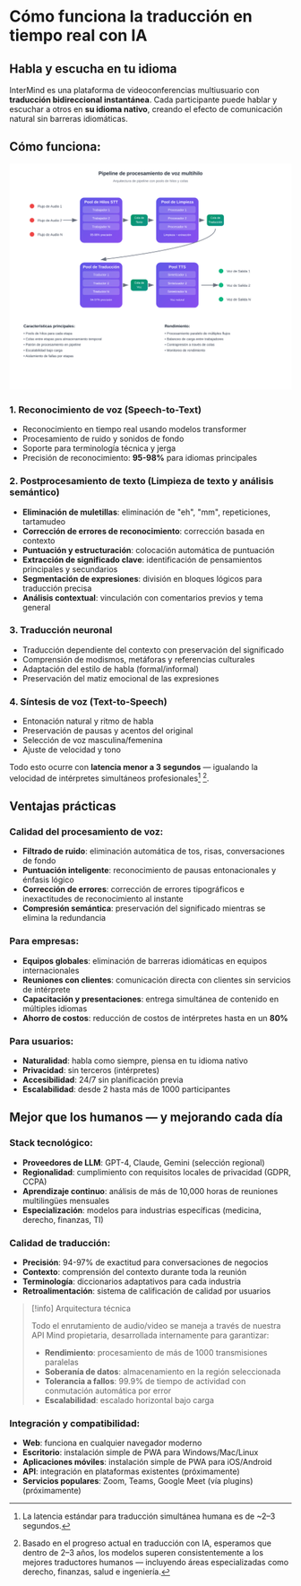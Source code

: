 # Cómo funciona la traducción en tiempo real con IA

## Habla y escucha en tu idioma

InterMind es una plataforma de videoconferencias multiusuario con **traducción bidireccional instantánea**. Cada participante puede hablar y escuchar a otros en **su idioma nativo**, creando el efecto de comunicación natural sin barreras idiomáticas.

## Cómo funciona:

<!-- :::details Show diagram of AI translation process
::: -->

![](./interpretating.svg)

### 1. **Reconocimiento de voz (Speech-to-Text)**

- Reconocimiento en tiempo real usando modelos transformer
- Procesamiento de ruido y sonidos de fondo
- Soporte para terminología técnica y jerga
- Precisión de reconocimiento: **95-98%** para idiomas principales

### 2. **Postprocesamiento de texto (Limpieza de texto y análisis semántico)**

- **Eliminación de muletillas**: eliminación de "eh", "mm", repeticiones, tartamudeo
- **Corrección de errores de reconocimiento**: corrección basada en contexto
- **Puntuación y estructuración**: colocación automática de puntuación
- **Extracción de significado clave**: identificación de pensamientos principales y secundarios
- **Segmentación de expresiones**: división en bloques lógicos para traducción precisa
- **Análisis contextual**: vinculación con comentarios previos y tema general

### 3. **Traducción neuronal**

- Traducción dependiente del contexto con preservación del significado
- Comprensión de modismos, metáforas y referencias culturales
- Adaptación del estilo de habla (formal/informal)
- Preservación del matiz emocional de las expresiones

### 4. **Síntesis de voz (Text-to-Speech)**

- Entonación natural y ritmo de habla
- Preservación de pausas y acentos del original
- Selección de voz masculina/femenina
- Ajuste de velocidad y tono

Todo esto ocurre con **latencia menor a 3 segundos** — igualando la velocidad de intérpretes simultáneos profesionales[^1] [^2].

## Ventajas prácticas

### Calidad del procesamiento de voz:

- **Filtrado de ruido**: eliminación automática de tos, risas, conversaciones de fondo
- **Puntuación inteligente**: reconocimiento de pausas entonacionales y énfasis lógico
- **Corrección de errores**: corrección de errores tipográficos e inexactitudes de reconocimiento al instante
- **Compresión semántica**: preservación del significado mientras se elimina la redundancia

### Para empresas:

- **Equipos globales**: eliminación de barreras idiomáticas en equipos internacionales
- **Reuniones con clientes**: comunicación directa con clientes sin servicios de intérprete
- **Capacitación y presentaciones**: entrega simultánea de contenido en múltiples idiomas
- **Ahorro de costos**: reducción de costos de intérpretes hasta en un **80%**

### Para usuarios:

- **Naturalidad**: habla como siempre, piensa en tu idioma nativo
- **Privacidad**: sin terceros (intérpretes)
- **Accesibilidad**: 24/7 sin planificación previa
- **Escalabilidad**: desde 2 hasta más de 1000 participantes

## Mejor que los humanos — y mejorando cada día

### Stack tecnológico:

- **Proveedores de LLM**: GPT-4, Claude, Gemini (selección regional)
- **Regionalidad**: cumplimiento con requisitos locales de privacidad (GDPR, CCPA)
- **Aprendizaje continuo**: análisis de más de 10,000 horas de reuniones multilingües mensuales
- **Especialización**: modelos para industrias específicas (medicina, derecho, finanzas, TI)

### Calidad de traducción:

- **Precisión**: 94-97% de exactitud para conversaciones de negocios
- **Contexto**: comprensión del contexto durante toda la reunión
- **Terminología**: diccionarios adaptativos para cada industria
- **Retroalimentación**: sistema de calificación de calidad por usuarios

> [!info] Arquitectura técnica
>
> Todo el enrutamiento de audio/video se maneja a través de nuestra API Mind propietaria, desarrollada internamente para garantizar:
>
> - **Rendimiento**: procesamiento de más de 1000 transmisiones paralelas
> - **Soberanía de datos**: almacenamiento en la región seleccionada
> - **Tolerancia a fallos**: 99.9% de tiempo de actividad con conmutación automática por error
> - **Escalabilidad**: escalado horizontal bajo carga

### Integración y compatibilidad:

- **Web**: funciona en cualquier navegador moderno
- **Escritorio**: instalación simple de PWA para Windows/Mac/Linux
- **Aplicaciones móviles**: instalación simple de PWA para iOS/Android
- **API**: integración en plataformas existentes (próximamente)
- **Servicios populares**: Zoom, Teams, Google Meet (vía plugins) (próximamente)

[^1]: La latencia estándar para traducción simultánea humana es de ~2–3 segundos.

[^2]: Basado en el progreso actual en traducción con IA, esperamos que dentro de 2–3 años, los modelos superen consistentemente a los mejores traductores humanos — incluyendo áreas especializadas como derecho, finanzas, salud e ingeniería.